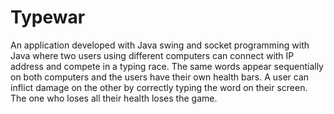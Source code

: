 # Typewar
An application developed with Java swing and socket programming with Java where two users using different computers can connect with IP address and compete in a typing race. The same words appear sequentially on both computers and the users have their own health bars. A user can inflict damage on the other by correctly typing the word on their screen. The one who loses all their health loses the game.
